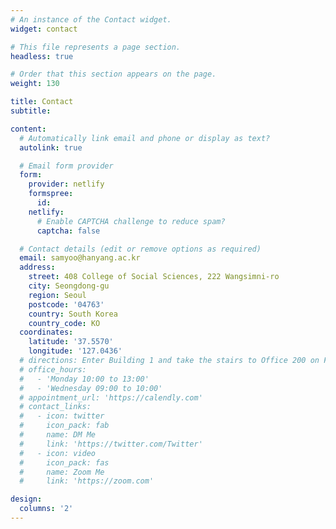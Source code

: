 ```yaml
---
# An instance of the Contact widget.
widget: contact

# This file represents a page section.
headless: true

# Order that this section appears on the page.
weight: 130

title: Contact
subtitle:

content:
  # Automatically link email and phone or display as text?
  autolink: true

  # Email form provider
  form:
    provider: netlify
    formspree:
      id:
    netlify:
      # Enable CAPTCHA challenge to reduce spam?
      captcha: false

  # Contact details (edit or remove options as required)
  email: samyoo@hanyang.ac.kr
  address:
    street: 408 College of Social Sciences, 222 Wangsimni-ro
    city: Seongdong-gu
    region: Seoul
    postcode: '04763'
    country: South Korea
    country_code: KO
  coordinates:
    latitude: '37.5570'
    longitude: '127.0436'
  # directions: Enter Building 1 and take the stairs to Office 200 on Floor 2
  # office_hours:
  #   - 'Monday 10:00 to 13:00'
  #   - 'Wednesday 09:00 to 10:00'
  # appointment_url: 'https://calendly.com'
  # contact_links:
  #   - icon: twitter
  #     icon_pack: fab
  #     name: DM Me
  #     link: 'https://twitter.com/Twitter'
  #   - icon: video
  #     icon_pack: fas
  #     name: Zoom Me
  #     link: 'https://zoom.com'

design:
  columns: '2'
---
```

